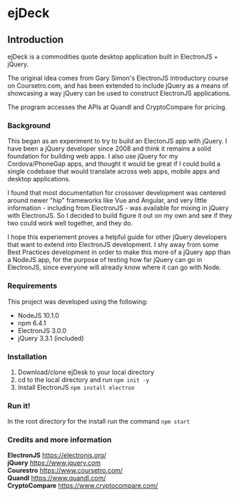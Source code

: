 # ejDeck

## Introduction

ejDeck is a commodities quote desktop application built in ElectronJS + jQuery.  

The original idea comes from Gary Simon's ElectronJS introductory course on Coursetro.com, and has been extended to include jQuery as a means of showcasing a way jQuery can be used to construct ElectronJS applications.  

The program accesses the APIs at Quandl and CryptoCompare for pricing. 



### Background 

This began as an experiment to try to build an ElectonJS app with jQuery.  I have been a jQuery developer since 2008 and think it remains a solid foundation for building web apps.  I also use jQuery for my Cordova/PhoneGap apps, and thought it would be great if I could build a single codebase that would translate across web apps, mobile apps and desktop applications.  

I found that most documentation for crossover development was centered around newer "hip" frameworks like Vue and Angular, and very little information - including from ElectronJS - was available for mixing in jQuery with ElectronJS.  So I decided to build figure it out on my own and see if they two could work well together, and they do.

I hope this experiement proves a helpful guide for other jQuery developers that want to extend into ElectronJS development.  I shy away from some Best Practices development in order to make this more of a jQuery app than a NodeJS app, for the purpose of testing how far jQuery can go in ElectronJS, since everyone will already know where it can go with Node.

  
### Requirements

This project was developed using the following:  
- NodeJS 10.1.0
- npm 6.4.1
- ElectronJS 3.0.0
- jQuery 3.3.1 (included)

  
### Installation
1. Download/clone ejDesk to your local directory
2. cd to the local directory and run ``npm init -y``
3. Install ElectronJS ``npm install electron``


### Run it!
In the root directory for the install run the command ``npm start``


### Credits and more information
**ElectronJS** https://electronjs.org/  
**jQuery** https://www.jquery.com  
**Courestro** https://www.coursetro.com/  
**Quandl** https://www.quandl.com/  
**CryptoCompare** https://www.cryptocompare.com/

